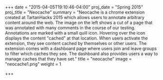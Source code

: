 +++
date = "2015-04-05T19:10:46-04:00"
proj_date = "Spring 2015"
proj_title = "Neocache"
summary = "Neocache is a chrome extension created at TartanHacks 2015 which allows users to annotate arbitrary content around the web. The image on the left shows a cut of a page that was annotated with many comments in the course of our testing. Annotations are marked with a small quill icon. Hovering over the icon displays the content \"cached\" at that location. When users activate the extension, they see content cached by themselves or other users. The extension comes with a dashboard page where users join and leave groups to filter which caches they see. The dashboard also provides users a way to manage caches that they have set."
title = "neocache"
image = "neocache1.png"
weight = 1

+++

